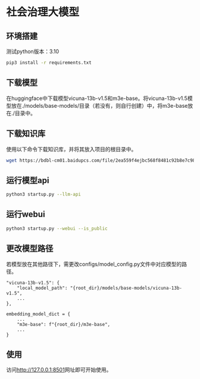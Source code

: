 # 社会治理大模型
## 环境搭建
测试python版本：3.10
```bash
pip3 install -r requirements.txt
```
## 下载模型
在huggingface中下载模型vicuna-13b-v1.5和m3e-base。将vicuna-13b-v1.5模型放在./models/base-models/目录（若没有，则自行创建）中，将m3e-base放在./目录中。
## 下载知识库
使用以下命令下载知识库，并将其放入项目的根目录中。
```bash
wget https://bdbl-cm01.baidupcs.com/file/2ea559f4ejbc568f8481c92b8e7c98be\?bkt\=en-29a7ad5d1913bc6f856142332e57d9d8b5319a2a9bd65877b2015a4219d6a02733e949d4dbc4037d\&fid\=909904854-250528-1064050115500439\&time\=1696673109\&sign\=FDTAXUbGERLQlBHSKfWqiu-DCb740ccc5511e5e8fedcff06b081203-v7oxwYaKp09rTiAxDt8LuS6yS58%3D\&to\=401\&size\=28299537\&sta_dx\=28299537\&sta_cs\=1\&sta_ft\=zip\&sta_ct\=0\&sta_mt\=0\&fm2\=MH%2CBaoding%2CAnywhere%2C%2C%E6%B5%99%E6%B1%9F%2Ccmnet\&ctime\=1696672029\&mtime\=1696672029\&resv0\=-1\&resv1\=0\&resv2\=rlim\&resv3\=5\&resv4\=28299537\&vuk\=909904854\&iv\=0\&htype\=\&randtype\=\&tkbind_id\=0\&newver\=1\&newfm\=1\&secfm\=1\&flow_ver\=3\&pkey\=en-0826deb4c852dff386285183478ac1a73438996f4cd6b53646e9c5943e2d70c2e40da8c92749a209\&sl\=76480590\&expires\=8h\&rt\=sh\&r\=464013599\&vbdid\=213245502\&fin\=knowledge_base.zip\&fn\=knowledge_base.zip\&rtype\=1\&dp-logid\=8794118195036767539\&dp-callid\=0.1\&hps\=1\&tsl\=80\&csl\=80\&fsl\=-1\&csign\=lmihIepyto6fL9tYx0%2FgHMmwWLU%3D\&so\=0\&ut\=6\&uter\=4\&serv\=0\&uc\=3306545997\&ti\=068bcab50ae430c7fe89d949283b30407088159e83a1c58b\&hflag\=30\&from_type\=1\&adg\=c_efb1f7e9d00e4438de18e11a642c975e\&reqlabel\=250528_f_33b3553e711fa660f520c2802b819c00_-1_dd784c904d2d035ad8d468ce02e655b9\&fpath\=%E6%B5%99%E5%A4%A7%2F%E7%A4%BE%E4%BC%9A%E6%B2%BB%E7%90%86%E5%A4%A7%E6%A8%A1%E5%9E%8B\&by\=themis\&resvsflag\=1-0-0-1-1-1 -O knowledge_base.zip
```

## 运行模型api
```bash
python3 startup.py --llm-api
```
## 运行webui
```bash
python3 startup.py --webui --is_public
```
## 更改模型路径
若模型放在其他路径下，需更改configs/model_config.py文件中对应模型的路径。
```Python3
"vicuna-13b-v1.5": {
    "local_model_path": "{root_dir}/models/base-models/vicuna-13b-v1.5",
    ...
},
```

```Python3
embedding_model_dict = {
    ...
    "m3e-base": f"{root_dir}/m3e-base",
    ...
}
```

## 使用
访问<http://127.0.0.1:8501>网址即可开始使用。